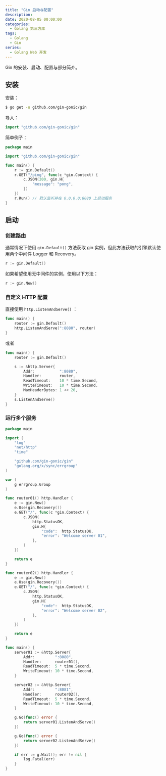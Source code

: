 ```yaml
---
title: "Gin 启动与配置"
description: 
date: 2020-08-05 00:00:00
categories:
  - Golang 第三方库
tags:
  - Golang
  - Gin
series:	
  - Golang Web 开发
---
```


Gin 的安装、启动、配置与部分简介。

<!--more-->

## 安装

安装：

```bash
$ go get -u github.com/gin-gonic/gin
```

导入：

```go
import "github.com/gin-gonic/gin"
```

简单例子：

```go
package main

import "github.com/gin-gonic/gin"

func main() {
	r := gin.Default()
	r.GET("/ping", func(c *gin.Context) {
		c.JSON(200, gin.H{
			"message": "pong",
		})
	})
	r.Run() // 默认监听并在 0.0.0.0:8080 上启动服务
}
```

## 启动

### 创建路由

通常情况下使用 `gin.Default()` 方法获取 gin 实例，但此方法获取的引擎默认使用两个中间件 Logger 和 Recovery。

```go
r := gin.Default()
```

如果希望使用无中间件的实例，使用以下方法：

```go
r := gin.New()
```

### 自定义 HTTP 配置

直接使用 `http.ListenAndServe()` ：

```go
func main() {
	router := gin.Default()
	http.ListenAndServe(":8080", router)
}
```

或者

```go
func main() {
	router := gin.Default()

	s := &http.Server{
		Addr:           ":8080",
		Handler:        router,
		ReadTimeout:    10 * time.Second,
		WriteTimeout:   10 * time.Second,
		MaxHeaderBytes: 1 << 20,
	}
	s.ListenAndServe()
}
```

### 运行多个服务

```go
package main

import (
	"log"
	"net/http"
	"time"

	"github.com/gin-gonic/gin"
	"golang.org/x/sync/errgroup"
)

var (
	g errgroup.Group
)

func router01() http.Handler {
	e := gin.New()
	e.Use(gin.Recovery())
	e.GET("/", func(c *gin.Context) {
		c.JSON(
			http.StatusOK,
			gin.H{
				"code":  http.StatusOK,
				"error": "Welcome server 01",
			},
		)
	})

	return e
}

func router02() http.Handler {
	e := gin.New()
	e.Use(gin.Recovery())
	e.GET("/", func(c *gin.Context) {
		c.JSON(
			http.StatusOK,
			gin.H{
				"code":  http.StatusOK,
				"error": "Welcome server 02",
			},
		)
	})

	return e
}

func main() {
	server01 := &http.Server{
		Addr:         ":8080",
		Handler:      router01(),
		ReadTimeout:  5 * time.Second,
		WriteTimeout: 10 * time.Second,
	}

	server02 := &http.Server{
		Addr:         ":8081",
		Handler:      router02(),
		ReadTimeout:  5 * time.Second,
		WriteTimeout: 10 * time.Second,
	}

	g.Go(func() error {
		return server01.ListenAndServe()
	})

	g.Go(func() error {
		return server02.ListenAndServe()
	})

	if err := g.Wait(); err != nil {
		log.Fatal(err)
	}
}
```
